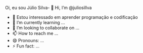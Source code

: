 Oi, eu sou Júlio Silva- 👋 Hi, I’m @juliosillva
- 👀 Estou interessado em aprender programação e codificação
- 🌱 I’m currently learning ...
- 💞️ I’m looking to collaborate on ...
- 📫 How to reach me ...
- 😄 Pronouns: ...
- ⚡ Fun fact: ...

<!---
juliosillva/juliosillva is a ✨ special ✨ repository because its `README.md` (this file) appears on your GitHub profile.
You can click the Preview link to take a look at your changes.
--->
